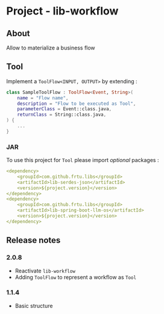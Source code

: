 # Project - lib-workflow

## About

Allow to materialize a business flow

## Tool

Implement a `ToolFlow<INPUT, OUTPUT>` by extending : 

```kotlin
class SampleToolFlow : ToolFlow<Event, String>(
    name = "Flow name",
    description = "Flow to be executed as Tool",
    parameterClass = Event::class.java,
    returnClass = String::class.java,
) {
    ...
}
```

### JAR

To use this project for `Tool` please import _optional_ packages :

```yaml
<dependency>
    <groupId>com.github.frtu.libs</groupId>
    <artifactId>lib-serdes-json</artifactId>
    <version>${project.version}</version>
</dependency>
<dependency>
    <groupId>com.github.frtu.libs</groupId>
    <artifactId>lib-spring-boot-llm-os</artifactId>
    <version>${project.version}</version>
</dependency>
```

## Release notes

### 2.0.8

* Reactivate `lib-workflow`
* Adding `ToolFlow` to represent a workflow as `Tool`

### 1.1.4

* Basic structure
